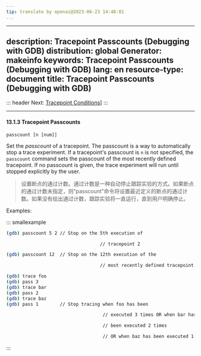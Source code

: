```yaml
---
tip: translate by openai@2023-06-23 14:48:01
...
```

---
description: Tracepoint Passcounts (Debugging with GDB)
distribution: global
Generator: makeinfo
keywords: Tracepoint Passcounts (Debugging with GDB)
lang: en
resource-type: document
title: Tracepoint Passcounts (Debugging with GDB)
---
::: header
Next: [Tracepoint Conditions](Tracepoint-Conditions.html#Tracepoint-Conditions)]
:::

---

#### 13.1.3 Tracepoint Passcounts

`passcount [n [num]]`


Set the *passcount* of a tracepoint. The passcount is a way to automatically stop a trace experiment. If a tracepoint's passcount is `n` is not specified, the `passcount` command sets the passcount of the most recently defined tracepoint. If no passcount is given, the trace experiment will run until stopped explicitly by the user.

> 设置断点的通过计数。通过计数是一种自动停止跟踪实验的方式。如果断点的通过计数未指定，则“passcount”命令将设置最近定义的断点的通过计数。如果没有给出通过计数，跟踪实验将一直运行，直到用户明确停止。

Examples:

::: smallexample

```bash
(gdb) passcount 5 2 // Stop on the 5th execution of
```

```bash
                                   // tracepoint 2
```

```bash
(gdb) passcount 12  // Stop on the 12th execution of the
```

```bash
                                   // most recently defined tracepoint.
```

```bash
(gdb) trace foo
(gdb) pass 3
(gdb) trace bar
(gdb) pass 2
(gdb) trace baz
(gdb) pass 1        // Stop tracing when foo has been
```

```bash
                                    // executed 3 times OR when bar has
```

```bash
                                    // been executed 2 times
```

```bash
                                    // OR when baz has been executed 1 time.
```

:::
